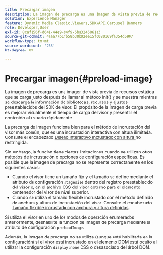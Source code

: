```yaml
---
title: Precargar imagen
description: La imagen de precarga es una imagen de vista previa de recursos estática que se carga justo después de llamar al método init() y se muestra mientras se descarga la información de bibliotecas, recursos y ajustes preestablecidos del SDK de visor. El propósito de la imagen de carga previa es mejorar visualmente el tiempo de carga del visor y presentar el contenido al usuario rápidamente.
solution: Experience Manager
feature: Dynamic Media Classic,Viewers,SDK/API,Carousel Banners
role: Developer,User
exl-id: 8caf156f-d641-44e9-94f9-5ba3245061a3
source-git-commit: 4aaa77b1fb58b30b02ee15f6080169fa354d5907
workflow-type: tm+mt
source-wordcount: '263'
ht-degree: 0%

---
```


# Precargar imagen{#preload-image}

La imagen de precarga es una imagen de vista previa de recursos estática que se carga justo después de llamar al método init() y se muestra mientras se descarga la información de bibliotecas, recursos y ajustes preestablecidos del SDK de visor. El propósito de la imagen de carga previa es mejorar visualmente el tiempo de carga del visor y presentar el contenido al usuario rápidamente.

La precarga de imagen funciona bien para el método de incrustación del visor más común, que es una incrustación interactiva con altura ilimitada. Consulte el encabezado [Diseño interactivo incrustado con altura ](../../c-html5-aem-asset-viewers/c-html5-aem-carousel/c-html5-aem-carousel.md#concept-b44f1df3c1c64d4e8b5565e7736bf95e) no restringida.

Sin embargo, la función tiene ciertas limitaciones cuando se utilizan otros métodos de incrustación o opciones de configuración específicas. Es posible que la imagen de precarga no se represente correctamente en los siguientes casos:

* Cuando el visor tiene un tamaño fijo y el tamaño se define mediante el atributo de configuración `stagesize` dentro del registro preestablecido del visor o, en el archivo CSS del visor externo para el elemento contenedor del visor de nivel superior.
* Cuando se utiliza el tamaño flexible incrustado con el método definido de anchura y altura de incrustación del visor. Consulte el encabezado [Tamaño flexible incrustado con anchura y altura definidas](../../c-html5-aem-asset-viewers/c-html5-aem-interactive-images/c-html5-aem-interactive-images.md#section-6bb5d3c502544ad18a58eafe12a13435).

Si utiliza el visor en uno de los modos de operación enumerados anteriormente, deshabilite la función de imagen de precarga mediante el atributo de configuración `preloadImage`.

Además, la imagen de precarga no se utiliza (aunque esté habilitada en la configuración) si el visor está incrustado en el elemento DOM está oculto al utilizar la configuración `display:none` CSS o desasociado del árbol DOM.
